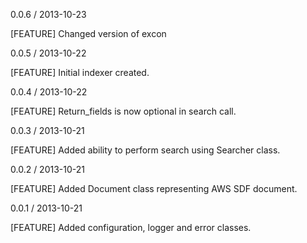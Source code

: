 0.0.6 / 2013-10-23

[FEATURE] Changed version of excon

0.0.5 / 2013-10-22

[FEATURE] Initial indexer created.

0.0.4 / 2013-10-22

[FEATURE] Return_fields is now optional in search call.

0.0.3 / 2013-10-21

[FEATURE] Added ability to perform search using Searcher class.

0.0.2 / 2013-10-21

[FEATURE] Added Document class representing AWS SDF document.

0.0.1 / 2013-10-21

[FEATURE] Added configuration, logger and error classes.

